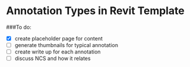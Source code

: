 # Annotation Types in Revit Template

###To do:

- [x] create placeholder page for content
- [ ] generate thumbnails for typical annotation
- [ ] create write up for each annotation
- [ ] discuss NCS and how it relates

